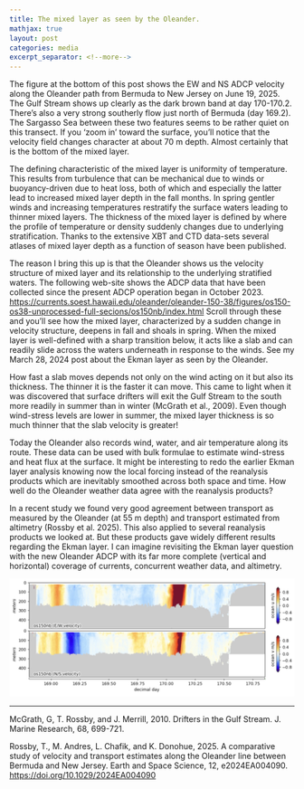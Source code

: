 ```yaml
---
title: The mixed layer as seen by the Oleander.
mathjax: true
layout: post
categories: media
excerpt_separator: <!--more-->
---
```


The figure at the bottom of this post shows the EW and NS ADCP velocity along the Oleander path from Bermuda to New Jersey on June 19, 2025. The Gulf Stream shows up clearly as the dark brown band at day 170-170.2. There’s also a very strong southerly flow just north of Bermuda (day 169.2). The Sargasso Sea between these two features seems to be rather quiet on this transect. If you ‘zoom in’ toward the surface, you’ll notice that the velocity field changes character at about 70 m depth. Almost certainly that is the bottom of the mixed layer. 
<!--more-->

The defining characteristic of the mixed layer is uniformity of temperature. This results from turbulence that can be mechanical due to winds or buoyancy-driven due to heat loss, both of which and especially the latter lead to increased mixed layer depth in the fall months. In spring gentler winds and increasing temperatures restratify the surface waters leading to thinner mixed layers. The thickness of the mixed layer is defined by where the profile of temperature or density suddenly changes due to underlying stratification. Thanks to the extensive XBT and CTD data-sets several atlases of mixed layer depth as a function of season have been published. 

The reason I bring this up is that the Oleander shows us the velocity structure of mixed layer and its relationship to the underlying stratified waters. The following web-site shows the ADCP data that have been collected since the present ADCP operation began in October 2023.  https://currents.soest.hawaii.edu/oleander/oleander-150-38/figures/os150-os38-unprocessed-full-secions/os150nb/index.html Scroll through these and you’ll see how the mixed layer, characterized by a sudden change in velocity structure, deepens in fall and shoals in spring. When the mixed layer is well-defined with a sharp transition below, it acts like a slab and can readily slide across the waters underneath in response to the winds. See my March 28, 2024 post about the Ekman layer as seen by the Oleander. 

How fast a slab moves depends not only on the wind acting on it but also its thickness. The thinner it is the faster it can move.  This came to light when it was discovered that surface drifters will exit the Gulf Stream to the south more readily in summer than in winter (McGrath et al., 2009). Even though wind-stress levels are lower in summer, the mixed layer thickness is so much thinner that the slab velocity is greater! 

Today the Oleander also records wind, water, and air temperature along its route. These data can be used with bulk formulae to estimate wind-stress and heat flux at the surface. It might be interesting to redo the earlier Ekman layer analysis knowing now the local forcing instead of the reanalysis products which are inevitably smoothed across both space and time. How well do the Oleander weather data agree with the reanalysis products? 

In a recent study we found very good agreement between transport as measured by the Oleander (at 55 m depth) and transport estimated from altimetry (Rossby et al. 2025). This also applied to several reanalysis products we looked at. But these products gave widely different results regarding the Ekman layer. I can imagine revisiting the Ekman layer question with the new Oleander ADCP with its far more complete (vertical and horizontal) coverage of currents, concurrent weather data, and altimetry. 
 
![MixedLayerFigure.jpg](/assets/MixedLayerFigure.jpg)


- - - - -
McGrath, G, T. Rossby, and J. Merrill, 2010. Drifters in the Gulf Stream. J. Marine Research, 68, 699-721.

Rossby, T., M. Andres, L. Chafik, and K. Donohue, 2025. A comparative study of velocity and transport estimates along the Oleander line between Bermuda and New Jersey. Earth and Space Science, 12, e2024EA004090. https://doi.org/10.1029/2024EA004090



